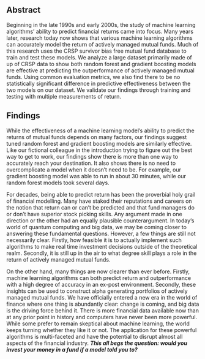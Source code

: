 ## Abstract
<p>Beginning in the late 1990s and early 2000s, the study of machine learning algorithms’ ability 
to predict financial returns came into focus. Many years later, research today now shows that 
various  machine  learning  algorithms  can  accurately  model  the  return  of  actively  managed 
mutual funds. Much of this research uses the CRSP survivor bias free mutual fund database to 
train and test these models. We analyze a large dataset primarily made of up of CRSP data to 
show  both  random  forest  and  gradient  boosting  models  are  effective  at  predicting  the 
outperformance of actively managed mutual funds. Using common evaluation metrics, we also 
find there to be no statistically significant difference in predictive effectiveness between the 
two models on our dataset. We validate our findings through training and testing with multiple 
measurements of return.</p>

## Findings
<p>
While the effectiveness of a machine learning model’s ability to predict the returns of mutual 
funds depends on many factors, our findings suggest tuned random forest and gradient boosting 
models are similarly effective. Like our fictional colleague in the introduction trying to figure 
out the best way to get to work, our findings show there is more than one way to accurately reach your destination. It also shows there is no need to overcomplicate a model when it doesn’t need to be. For example, our gradient boosting model was able to run in about 30 minutes, while our random forest models took several days. 

For  decades,  being  able  to  predict  return  has  been  the  proverbial  holy  grail  of  financial modelling. Many have staked their reputations and careers on the notion that return can or can’t be  predicted  and  that  fund managers do  or  don’t  have  superior  stock  picking  skills. Any argument made in one direction or the other had an equally plausible counterargument. In today’s world of quantum computing and big data, we may be coming closer to answering these fundamental  questions.  However,  a  few  things  are  still  not  necessarily  clear.  Firstly,  how feasible it is to actually implement such algorithms to make real time investment decisions outside of the theoretical realm. Secondly, it is still up in the air to what degree skill plays a role in the return of actively managed mutual funds. 

On the other hand, many things are now clearer than ever before. Firstly, machine learning algorithms can both predict return and outperformance with a high degree of accuracy in an  ex-post  environment.  Secondly,  these  insights  can  be  used  to  construct  alpha  generating portfolios of actively managed mutual funds. We have officially entered a new era in the world of finance where one thing is abundantly clear: change is coming, and big data is the driving force behind it. There is more financial data available now than at any prior point in history and computers have never been more powerful. While some prefer to remain skeptical about machine learning, the world keeps turning whether they like it or not. The application for these powerful algorithms is multi-faceted and have the potential to disrupt almost all aspects of the financial industry. <b><i>This all begs the question: would you invest your money in a fund if a model told you to?</i></b>
</p>